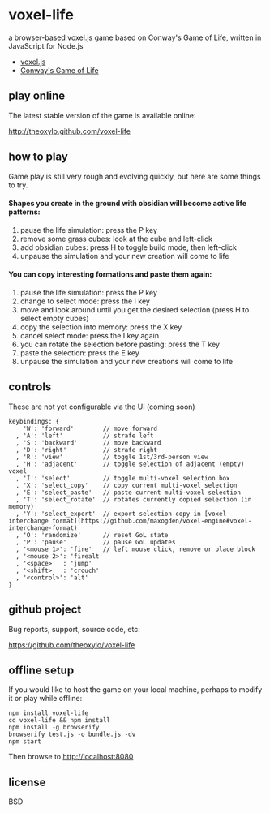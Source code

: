 # voxel-life
a browser-based voxel.js game based on Conway's Game of Life, written in JavaScript for Node.js

* [voxel.js](http://voxeljs.com)
* [Conway's Game of Life](http://en.wikipedia.org/wiki/Conway%27s_Game_of_Life)

## play online
The latest stable version of the game is available online:

http://theoxylo.github.com/voxel-life

## how to play
Game play is still very rough and evolving quickly, but here are some things to try.

#### Shapes you create in the ground with obsidian will become active life patterns:
1. pause the life simulation: press the P key
2. remove some grass cubes: look at the cube and left-click
3. add obsidian cubes: press H to toggle build mode, then left-click
4. unpause the simulation and your new creation will come to life

#### You can copy interesting formations and paste them again:
1. pause the life simulation: press the P key
2. change to select mode: press the I key
3. move and look around until you get the desired selection (press H to select empty cubes)
4. copy the selection into memory: press the X key
5. cancel select mode: press the I key again
5. you can rotate the selection before pasting: press the T key
6. paste the selection: press the E key
7. unpause the simulation and your new creations will come to life

## controls
These are not yet configurable via the UI (coming soon)
```
keybindings: {
    'W': 'forward'        // move forward
  , 'A': 'left'           // strafe left
  , 'S': 'backward'       // move backward
  , 'D': 'right'          // strafe right
  , 'R': 'view'           // toggle 1st/3rd-person view
  , 'H': 'adjacent'       // toggle selection of adjacent (empty) voxel
  , 'I': 'select'         // toggle multi-voxel selection box
  , 'X': 'select_copy'    // copy current multi-voxel selection
  , 'E': 'select_paste'   // paste current multi-voxel selection
  , 'T': 'select_rotate'  // rotates currently copied selection (in memory)
  , 'Y': 'select_export'  // export selection copy in [voxel interchange format](https://github.com/maxogden/voxel-engine#voxel-interchange-format)
  , 'O': 'randomize'      // reset GoL state
  , 'P': 'pause'          // pause GoL updates
  , '<mouse 1>': 'fire'   // left mouse click, remove or place block
  , '<mouse 2>': 'firealt'
  , '<space>'  : 'jump'
  , '<shift>'  : 'crouch'
  , '<control>': 'alt'
}
```

## github project
Bug reports, support, source code, etc:

https://github.com/theoxylo/voxel-life

## offline setup
If you would like to host the game on your local machine,
perhaps to modify it or play while offline:
```
npm install voxel-life
cd voxel-life && npm install
npm install -g browserify
browserify test.js -o bundle.js -dv
npm start
```
Then browse to [http://localhost:8080](http://localhost:8080)

## license
BSD
